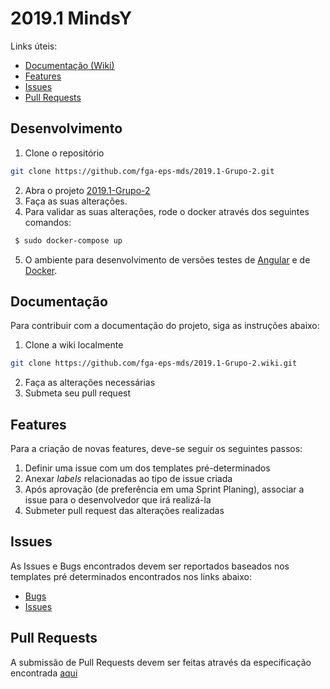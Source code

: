 # 2019.1 MindsY

Links úteis:
 - [Documentação (Wiki)](#documentação)
 - [Features](#features)
 - [Issues](#issues)
 - [Pull Requests](#pull-requests)

## Desenvolvimento

  1. Clone o repositório
  ```bash
  git clone https://github.com/fga-eps-mds/2019.1-Grupo-2.git
  ```
  2. Abra o projeto [2019.1-Grupo-2](https://github.com/fga-eps-mds/2019.1-Grupo-2/tree/master)
  3. Faça as suas alterações.
  4. Para validar as suas alterações, rode o docker através dos seguintes comandos:
  ```bash
   $ sudo docker-compose up
  ```
  5. O ambiente para desenvolvimento de versões testes de [Angular](https://github.com/mindsy/AngularTraining) e de [Docker](https://github.com/mindsy/DockerTraining). 
  
## Documentação

Para contribuir com a documentação do projeto, siga as instruções abaixo:

  1. Clone a wiki localmente
  ```bash
  git clone https://github.com/fga-eps-mds/2019.1-Grupo-2.wiki.git
  ```  
  2. Faça as alterações necessárias
  3. Submeta seu pull request

## Features

Para a criação de novas features, deve-se seguir os seguintes passos:

  1. Definir uma issue com um dos templates pré-determinados
  2. Anexar _labels_ relacionadas ao tipo de issue criada
  3. Após aprovação (de preferência em uma Sprint Planing), associar a issue para o desenvolvedor que irá realizá-la
  4. Submeter pull request das alterações realizadas

## Issues

As Issues e Bugs encontrados devem ser reportados baseados nos templates pré determinados encontrados nos links abaixo:
* [Bugs](https://github.com/fga-eps-mds/2019.1-Grupo-2/wiki/BugReportTemplate)
* [Issues](https://github.com/fga-eps-mds/2019.1-Grupo-2/wiki/IssueTemplate)

## Pull Requests

A submissão de Pull Requests devem ser feitas através da especificação encontrada [aqui](.docs/PULL_REQUEST_TEMPLATE.md)
